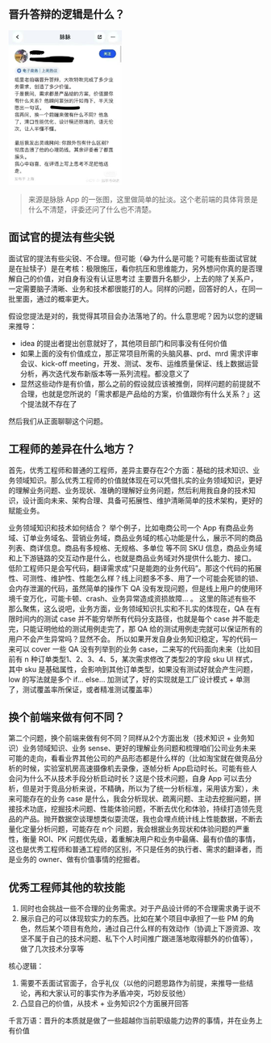 ## 晋升答辩的逻辑是什么？
<img src="https://github.com/FantasticLBP/knowledge-kit/raw/master/assets/upgrageReviewMeeting.png" style="zoom:30%; align:left;">

> 来源是脉脉 App 的一张图，这里做简单的扯淡。这个老前端的具体背景是什么不清楚，评委还问了什么也不清楚。


## 面试官的提法有些尖锐
面试官的提法有些尖锐、不合理。但可能（😂为什么是可能？可能有些面试官就是在扯犊子）是在考核：极限施压，看你抗压和思维能力，另外想问你真的是否理解自己的价值，对自身有没有认证思考过 
主要晋升名额少，上去的除了关系户，一定需要脑子清晰、业务和技术都很能打的人。同样的问题，回答好的人，在同一批里面，通过的概率更大。
 
假设您提法是对的，我觉得其项目会办法落地了的。什么意思呢？因为以您的逻辑来推导：
- idea 的提出者提出创意就好了，其他项目部门和同事没有任何价值
- 如果上面的没有价值成立，那正常项目所需的头脑风暴、prd、mrd 需求评审会议、kick-off meeting，开发、测试、发布、运维质量保证、线上数据运营分析，再次迭代发布新版本等一系列流程。都没意义了
- 显然这些动作是有价值，那么之前的假设就应该被推倒，同样问题的前提就不合理，也就是您所说的「需求都是产品给的方案，价值跟你有什么关系？」这个提法就不存在了

然后我们从正面聊聊这个问题。

## 工程师的差异在什么地方？
首先，优秀工程师和普通的工程师，差异主要存在2个方面：基础的技术知识、业务领域知识。那么优秀工程师的价值就体现在可以凭借扎实的业务领域知识，更好的理解业务问题、业务现状、准确的理解好业务问题，然后利用我自身的技术知识，设计面向未来、架构合理、具备可拓展性、维护清晰简单的技术架构，更好的赋能业务。 

业务领域知识和技术如何结合？
举个例子，比如电商公司一个 App 有商品业务域、订单业务域名、营销业务域，商品业务域的核心功能是什么，展示不同的商品列表、商详信息。商品有多规格、无规格、多单位 等不同 SKU 信息，商品业务域和上下游链路的交互动作是什么，也就是商品业务域对外提供什么能力、接口。
低阶工程师只是会写代码，翻译需求成“只是能跑的业务代码”。那这个代码的拓展性、可测性、维护性、性能怎么样？线上问题多不多、用了一个可能会死锁的锁、会内存泄漏的代码，虽然简单的操作下 QA 没有发现问题，但是线上用户的使用环境千变万化，可能卡顿、crash、业务异常造成资损故障… 。
这里的陈述有些不那么聚焦，这么说吧，业务方面，业务领域知识扎实和不扎实的体现在，QA 在有限时间内的测试 case 并不能穷举所有代码分支路径，也就是每个 case 并不能走完，只能证明他给的测试用例走完了，那 QA 给的测试用例走完就可以保证所有的用户不会产生异常吗？显然不会。
所以如果开发自身业务知识稳定，写的代码一来可以 cover 一些 QA 没有列举到的业务 case，二来写的代码面向未来（比如目前有 n 种订单类型1、2、3、4、5，某次需求修改了类型2的字段 sku  UI 样式，其中 sku 是基础属性，会影响到其他订单类型，如果没有测试好就会产生问题，low 的写法就是多个 if… else… 加测试了，好的实现就是工厂设计模式 + 单测了，测试覆盖率所保证，或者精准测试覆盖率）

## 换个前端来做有何不同？
第二个问题，换个前端来做有何不同？同样从2个方面出发（技术知识 + 业务知识）业务领域知识、业务 sense、更好的理解业务问题和梳理咱们公司业务未来可能的走向，看看业界其他公司的产品形态都是什么样的（比如淘宝就在做竞品分析的时候，实验室机房高速摄像机去录像，逐帧分析 App启动时长。可能有些人会问为什么不从技术手段分析启动时长？这是个技术问题，自身 App 可以去分析，但是对于竞品分析来说，不精确，所以为了统一分析标准，采用该方案），未来可能存在的业务 case 是什么，我会分析现状、疏离问题、主动去挖掘问题，拼接技术功底，挖掘技术问题、性能体验问题，不断去优化和体验，持续打造领先竞品的产品。抛开数据空谈理想类似耍流氓，我也会埋点统计线上性能数据，不断去量化定量分析问题，可能存在 n个 问题，我会根据业务现状和体验问题的严重性，衡量 ROI、PK 问题优先级，着重解决用户和业务中最痛、最有价值的事情，这也是优秀工程师和普通工程师的区别，不只是任务的执行者、需求的翻译者，而是业务的 owner、做有价值事情的挖掘者。

## 优秀工程师其他的软技能
1. 同时也会挑战一些不合理的业务需求。对于产品设计师的不合理需求勇于说不
2. 展示自己的可以体现软实力的东西。比如在某个项目中承担了一些 PM 的角色，然后某个项目有危险，通过自己什么样的有效动作（协调上下游资源、攻坚不属于自己的技术问题、私下个人时间推广跟进落地取得额外的价值等），做了几次技术分享等

核心逻辑： 
1. 需要不丢面试官面子，合乎礼仪（以他的问题思路作为前提，来推导一些结论，再和大家认可的事实作为矛盾冲突，巧妙反驳他）
2. 凸显自己的价值，从技术 + 业务知识2个方面展开回答

千言万语：晋升的本质就是做了一些超越你当前职级能力边界的事情，并在业务上有价值